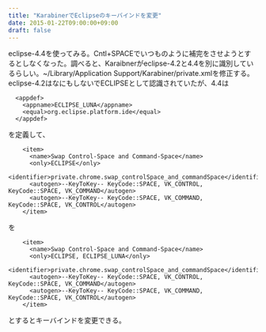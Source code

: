 ```yaml
---
title: "KarabinerでEclipseのキーバインドを変更"
date: 2015-01-22T09:00:00+09:00
draft: false
---
```

eclipse-4.4を使ってみる。Cntl+SPACEでいつものように補完をさせようとするとしなくなった。調べると、Karaibnerがeclipse-4.2と4.4を別に識別しているらしい。~/Library/Application Support/Karabiner/private.xmlを修正する。eclipse-4.2はなにもしないでECLIPSEとして認識されていたが、4.4は
```
  <appdef>
    <appname>ECLIPSE_LUNA</appname>
    <equal>org.eclipse.platform.ide</equal>
  </appdef>
```
を定義して、
```
    <item>
      <name>Swap Control-Space and Command-Space</name>
      <only>ECLIPSE</only>
      <identifier>private.chrome.swap_controlSpace_and_commandSpace</identifier>
      <autogen>--KeyToKey-- KeyCode::SPACE, VK_CONTROL, KeyCode::SPACE, VK_COMMAND</autogen>
      <autogen>--KeyToKey-- KeyCode::SPACE, VK_COMMAND, KeyCode::SPACE, VK_CONTROL</autogen>
    </item>   
```
を
```
    <item>
      <name>Swap Control-Space and Command-Space</name>
      <only>ECLIPSE, ECLIPSE_LUNA</only>
      <identifier>private.chrome.swap_controlSpace_and_commandSpace</identifier>
      <autogen>--KeyToKey-- KeyCode::SPACE, VK_CONTROL, KeyCode::SPACE, VK_COMMAND</autogen>
      <autogen>--KeyToKey-- KeyCode::SPACE, VK_COMMAND, KeyCode::SPACE, VK_CONTROL</autogen>
    </item>   
```
とするとキーバインドを変更できる。
